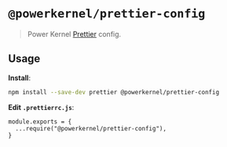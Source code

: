 # `@powerkernel/prettier-config`

> Power Kernel [Prettier](https://prettier.io) config.

## Usage

**Install**:

```bash
npm install --save-dev prettier @powerkernel/prettier-config
```

**Edit `.prettierrc.js`**:

```jsonc
module.exports = {
  ...require("@powerkernel/prettier-config"),
}

```
